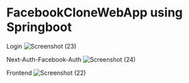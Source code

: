 # FacebookCloneWebApp using Springboot
Login ![Screenshot (23)](https://github.com/hatimbat05/Facebook-Clone-WebApp/assets/111435807/bdb59273-73c3-4ee1-ab22-ba5ac366e290) 

Next-Auth-Facebook-Auth ![Screenshot (24)](https://github.com/hatimbat05/Facebook-Clone-WebApp/assets/111435807/3d2ab60b-7b35-4dd9-b2d9-74aae73464fd)

Frontend ![Screenshot (22)](https://github.com/hatimbat05/Facebook-Clone-WebApp/assets/111435807/9a6c98a7-8bd4-4c44-b59e-ca5b21d1afeb)
